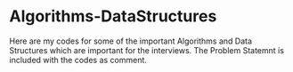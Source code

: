 # Algorithms-DataStructures
Here are my codes for some of the important Algorithms and Data Structures which are important for the interviews.
The Problem Statemnt is included with the codes as comment.
